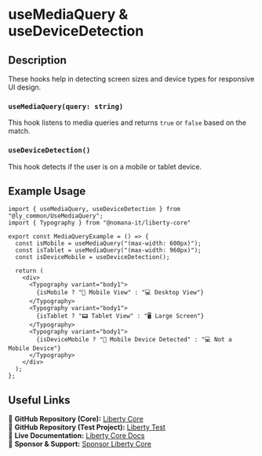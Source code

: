 # useMediaQuery & useDeviceDetection

## Description
These hooks help in detecting screen sizes and device types for responsive UI design.

### `useMediaQuery(query: string)`
This hook listens to media queries and returns `true` or `false` based on the match.

### `useDeviceDetection()`
This hook detects if the user is on a mobile or tablet device.

## Example Usage
```tsx
import { useMediaQuery, useDeviceDetection } from "@ly_common/UseMediaQuery";
import { Typography } from "@nomana-it/liberty-core"

export const MediaQueryExample = () => {
  const isMobile = useMediaQuery("(max-width: 600px)");
  const isTablet = useMediaQuery("(max-width: 960px)");
  const isDeviceMobile = useDeviceDetection();

  return (
    <div>
      <Typography variant="body1">
        {isMobile ? "📱 Mobile View" : "💻 Desktop View"}
      </Typography>
      <Typography variant="body1">
        {isTablet ? "📟 Tablet View" : "🖥️ Large Screen"}
      </Typography>
      <Typography variant="body1">
        {isDeviceMobile ? "📱 Mobile Device Detected" : "💻 Not a Mobile Device"}
      </Typography>
    </div>
  );
};
```

## Useful Links
🔗 **GitHub Repository (Core):** [Liberty Core](https://github.com/fblettner/liberty-core/)  
🔗 **GitHub Repository (Test Project):** [Liberty Test](https://github.com/fblettner/liberty-test/)  
📖 **Live Documentation:** [Liberty Core Docs](https://docs.nomana-it.fr/liberty-core/)  
💖 **Sponsor & Support:** [Sponsor Liberty Core](https://github.com/sponsors/fblettner)  